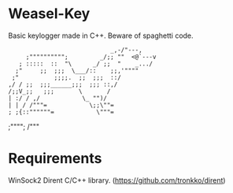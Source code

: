 # Weasel-Key
Basic keylogger made in C++. Beware of spaghetti code. 

                                 _,-/"---,
         ;"""""""""";         _/;; ""  <@`---v
       ; :::::  ::  "\      _/ ;;  "    _.../
      ;"     ;;  ;;;  \___/::    ;;,'""""
     ;"          ;;;;.  ;;  ;;;  ::/
    ,/ / ;;  ;;;______;;;  ;;; ::,/
    /;;V_;;   ;;;       \       /
    | :/ / ,/            \_ "")/
    | | / /"""=            \;;\""=
    ; ;{::""""""=            \"""=
 ;"""";
 \/"""

# Requirements 
WinSock2
Dirent C/C++ library. (https://github.com/tronkko/dirent)


